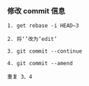 ### 修改 commit 信息

```
1. get rebase -i HEAD~3

2. 将‘’改为‘edit’

3. git commit --continue

4. git commit --amend

重复 3、4

```
